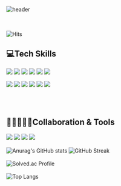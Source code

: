 ![header](https://capsule-render.vercel.app/api?type=soft&color=gradient&height=300&section=header&text=rlaghdtlr012%20Github&fontSize=90)

<br><br>
![Hits](https://hits.seeyoufarm.com/api/count/incr/badge.svg?url=https%3A%2F%2Fgithub.com%2Frlaghdtlr012&count_bg=%2379C83D&title_bg=%23555555&icon=&icon_color=%23E7E7E7&title=hits&edge_flat=false)
## 💻Tech Skills
<img src="https://img.shields.io/badge/javascript-F7DF1E?style=flat-square&logo=javascript&logoColor=black"/>    <img src="https://img.shields.io/badge/React-61DAFB?style=flat-square&logo=React&logoColor=black"/>    <img src="https://img.shields.io/badge/Node.js-339933?style=flat-square&logo=Node.js&logoColor=black"/>    <img src="https://img.shields.io/badge/python-9cf?style=flat-square&logo=python&logoColor=white"/>    <img src="https://img.shields.io/badge/jQuery-0769AD?style=flat-square&logo=jQuery&logoColor=white"/>    <img src="https://img.shields.io/badge/JAVA-9cf?style=flat-square&logo=CoffeeScript&logoColor=white"/>   





<img src="https://img.shields.io/badge/HTML5-E34F26?style=flat-square&logo=HTML5&logoColor=white"/>    <img src="https://img.shields.io/badge/CSS3-1572B6?style=flat-square&logo=CSS3&logoColor=white"/>    <img src="https://img.shields.io/badge/C-A8B9CC?style=flat-square&logo=C&logoColor=black"/>    <img src="https://img.shields.io/badge/Oracle-F80000?style=flat-square&logo=Oracle&logoColor=white"/>    <img src="https://img.shields.io/badge/Spring-6DB33F?style=flat-square&logo=Spring&logoColor=white"/>    <img src="https://img.shields.io/badge/TypeScript-3178C6?style=flat-square&logo=TypeScript&logoColor=white"/>    

<br><br>
## 👨🏻‍🤝‍👨🏻Collaboration & Tools
<img src="https://img.shields.io/badge/Git-F05032?style=flat-square&logo=Git&logoColor=white"/>    <img src="https://img.shields.io/badge/Discord-5865F2?style=flat-square&logo=Discord&logoColor=white"/>    <img src="https://img.shields.io/badge/Slack-4A154B?style=flat-square&logo=Slack&logoColor=white"/> <img src="https://img.shields.io/badge/AdobePhotoshop-31A8FF?style=flat-square&logo=AdobePhotoshop&logoColor=white"/>
<br><br>
![Anurag's GitHub stats](https://github-readme-stats.vercel.app/api?username=rlaghdtlr012&show_icons=true&theme=radical)
![GitHub Streak](https://github-readme-streak-stats.herokuapp.com/?user=rlaghdtlr012&theme=dark)
<br><br>
![Solved.ac Profile](http://mazassumnida.wtf/api/v2/generate_badge?boj=rlaghdtlr012)
<br><br>
![Top Langs](https://github-readme-stats.vercel.app/api/top-langs/?username=rlaghdtlr012&langs_count=8)

